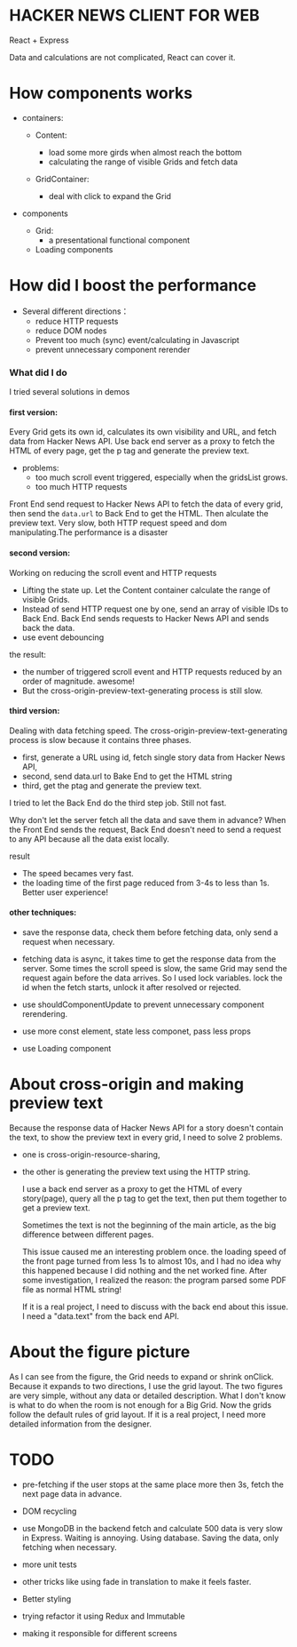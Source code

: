 # HACKER NEWS CLIENT FOR WEB

React + Express

Data and calculations are not complicated, React can cover it.

# How components works

* containers:
  * Content: 
    * load some more girds when almost reach the bottom
    * calculating the range of visible Grids and fetch data

  * GridContainer:
    * deal with click to expand the Grid


* components
  * Grid:
    * a presentational functional component
  * Loading components


# How did I boost the performance

* Several different directions：
  * reduce HTTP requests
  * reduce DOM nodes
  * Prevent too much (sync) event/calculating in Javascript
  * prevent unnecessary component rerender

### What did I do

I tried several solutions in demos

#### first version:
  Every Grid gets its own id, calculates its own visibility and URL, and fetch data  from Hacker News API.
  Use back end server as a proxy to fetch the HTML of every page, get the p tag and generate the preview text.

  * problems: 
    * too much scroll event triggered, especially when the gridsList grows.
    * too much HTTP requests
    
  Front End send request to Hacker News API to fetch the data of every grid, then send the `data.url` to Back End to get the HTML.  Then alculate the preview text. 
  Very slow, both HTTP request speed and dom manipulating.The performance is a disaster


#### second version:
Working on reducing the scroll event and HTTP requests
  * Lifting the state up. Let the Content container calculate the range of visible Grids. 
  * Instead of send HTTP request one by one, send an array of visible IDs to Back End. Back End sends requests to Hacker News API and sends back the data. 
  * use event debouncing

 the result:
 
   * the number of triggered scroll event and HTTP requests reduced by an order of magnitude. awesome! 
   * But the cross-origin-preview-text-generating process is still slow.

#### third version:
Dealing with data fetching speed.
The cross-origin-preview-text-generating process is slow because it contains three phases. 

  * first, generate a URL using id, fetch single story data from Hacker News API,
  * second, send data.url to Bake End to get the HTML string
  * third, get the ptag and generate the preview text.
  
  I tried to let the Back End do the third step job. Still not fast.

  Why don't let the server fetch all the data and save them in advance? When the Front End sends the request, Back End doesn't need to send a request to any API because all the data exist locally.

 result
 
   * The speed becames very fast.
   * the loading time of the first page reduced from 3-4s to less than 1s. Better user experience!


#### other techniques: 

  * save the response data, check them before fetching data, only send a request when necessary.
  * fetching data is async, it takes time to get the response data from the server. Some times the scroll speed is slow, the same Grid may send the request again before the data arrives. So I used lock variables. lock the id when the fetch starts, unlock it after resolved or rejected.

  * use shouldComponentUpdate to prevent unnecessary component rerendering.
  * use more const element, state less componet, pass less props
  * use Loading component


# About cross-origin and making preview text

Because the response data of Hacker News API for a story doesn't contain the text, to show the preview text in every grid, I need to solve 2 problems.
* one is cross-origin-resource-sharing, 
* the other is generating the preview text using the HTTP string.


  I use a back end server as a proxy to get the HTML of every story(page), query all the p tag to get the text, then put them together to get a preview text.

  Sometimes the text is not the beginning of the main article, as the big difference between different pages.
  
  This issue caused me an interesting problem once. the loading speed of the front page turned from less 1s to almost 10s, and I had no idea why this happened because I did nothing and the net worked fine.
  After some investigation, I realized the reason: the program parsed some PDF file as normal HTML string!
  
  If it is a real project, I need to discuss with the back end about this issue. I need a "data.text" from the back end API.






# About the figure picture
 As I can see from the figure, the Grid needs to expand or shrink onClick. Because it expands to two directions, I use the grid layout. The two figures are very simple, without any data or detailed description. What I don't know is what to do when the room is not enough for a Big Grid. Now the grids follow the default rules of grid layout. If it is a real project, I need more detailed information from the designer.



# TODO
* pre-fetching
  if the user stops at the same place more then 3s, fetch the next page data in advance.

* DOM recycling

* use MongoDB in the backend
  fetch and calculate 500 data is very slow in Express. Waiting is annoying.
  Using database. Saving the data, only fetching when necessary.

* more unit tests

* other tricks like using fade in translation to make it feels faster.

* Better styling

* trying refactor it using Redux and Immutable

* making it responsible for different screens
